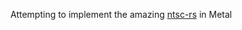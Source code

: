 Attempting to implement the amazing [ntsc-rs](https://github.com/valadaptive/ntsc-rs?tab=readme-ov-file) in Metal
